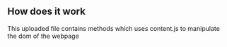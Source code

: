 ## How does it work
 This uploaded file contains methods which uses content.js to manipulate the dom of the webpage

